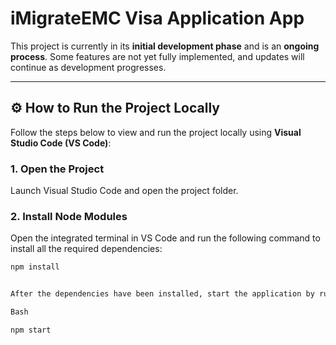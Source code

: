 # iMigrateEMC Visa Application App

This project is currently in its **initial development phase** and is an **ongoing process**. Some features are not yet fully implemented, and updates will continue as development progresses.

---

## ⚙️ How to Run the Project Locally

Follow the steps below to view and run the project locally using **Visual Studio Code (VS Code)**:

### 1. Open the Project

Launch Visual Studio Code and open the project folder.

### 2. Install Node Modules

Open the integrated terminal in VS Code and run the following command to install all the required dependencies:

```bash
npm install


After the dependencies have been installed, start the application by running the following command:

Bash

npm start